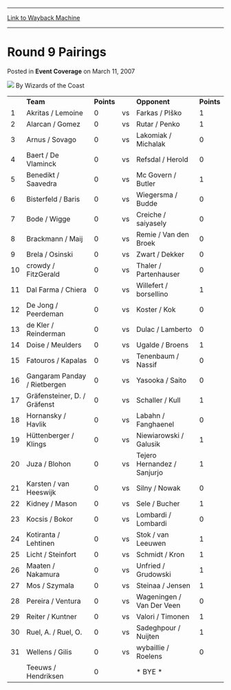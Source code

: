 
---
[Link to Wayback Machine](https://web.archive.org/web/20220528221647/https://magic.wizards.com/en/articles/archive/event-coverage/round-9-pairings-2007-03-11)

[_metadata_:author]:- "Wizards of the Coast"
[_metadata_:description]:- "Team Points Opponent Points 1 Akritas / Lemoine 0 vs Farkas / Plško 1 2 Alarcan / Gomez 0 vs Rutar / Penko 1 3 Arnus / Sovago 0 vs Lakomiak / Michalak 0 4 Baert / De Vlaminck 0 vs Refsdal / Herold 0 5 Benedikt / Saavedra 0 vs Mc Govern / Butler 1 6 Bisterfeld / Baris 0 vs Wiegersma / Budde 0 7 Bode / Wigge 0 vs Creiche / saiyasely 0 8 Brackmann / Maij 0 vs Remie / Van den"
[_metadata_:generator]:- "Drupal 7 (http://drupal.org)"
[_metadata_:node]:- "532892"
[_metadata_:publish_date]:- "2007-03-11"
[_metadata_:source]:- "div-main-content"
[_metadata_:title]:- "Round 9 Pairings"
[_metadata_:wayback_capture_timestamp]:- "2022-05-28 22:16:47"
[_metadata_:wayback_raw_url]:- "https://web.archive.org/web/20220528221647id_/https://magic.wizards.com/en/articles/archive/event-coverage/round-9-pairings-2007-03-11"
[_metadata_:wayback_url]:- "https://magic.wizards.com/en/articles/archive/event-coverage/round-9-pairings-2007-03-11"
---


Round 9 Pairings
================



 Posted in **Event Coverage**
 on March 11, 2007 






![](https://media.magic.wizards.com/styles/auth_small/public/images/person/wizards_author.jpg)
By Wizards of the Coast













|  |  |  |  |  |  |
| --- | --- | --- | --- | --- | --- |
|  | **Team** | **Points** |  | **Opponent** | **Points** |
| 1 | Akritas / Lemoine | 0 | vs | Farkas / Plško | 1 |
| 2 | Alarcan / Gomez | 0 | vs | Rutar / Penko | 1 |
| 3 | Arnus / Sovago | 0 | vs | Lakomiak / Michalak | 0 |
| 4 | Baert / De Vlaminck | 0 | vs | Refsdal / Herold | 0 |
| 5 | Benedikt / Saavedra | 0 | vs | Mc Govern / Butler | 1 |
| 6 | Bisterfeld / Baris | 0 | vs | Wiegersma / Budde | 0 |
| 7 | Bode / Wigge | 0 | vs | Creiche / saiyasely | 0 |
| 8 | Brackmann / Maij | 0 | vs | Remie / Van den Broek | 0 |
| 9 | Brela / Osinski | 0 | vs | Zwart / Dekker | 0 |
| 10 | crowdy / FitzGerald | 0 | vs | Thaler / Partenhauser | 0 |
| 11 | Dal Farma / Chiera | 0 | vs | Willefert / borsellino | 1 |
| 12 | De Jong / Peerdeman | 0 | vs | Koster / Kok | 0 |
| 13 | de Kler / Reinderman | 0 | vs | Dulac / Lamberto | 0 |
| 14 | Doise / Meulders | 0 | vs | Ugalde / Broens | 1 |
| 15 | Fatouros / Kapalas | 0 | vs | Tenenbaum / Nassif | 0 |
| 16 | Gangaram Panday / Rietbergen | 0 | vs | Yasooka / Saito | 0 |
| 17 | Gräfensteiner, D. / Gräfenst | 0 | vs | Schaller / Kull | 1 |
| 18 | Hornansky / Havlik | 0 | vs | Labahn / Fanghaenel | 0 |
| 19 | Hüttenberger / Klings | 0 | vs | Niewiarowski / Galusik | 1 |
| 20 | Juza / Blohon | 0 | vs | Tejero Hernandez / Sanjurjo | 1 |
| 21 | Karsten / van Heeswijk | 0 | vs | Silny / Nowak | 0 |
| 22 | Kidney / Mason | 0 | vs | Sele / Bucher | 1 |
| 23 | Kocsis / Bokor | 0 | vs | Lombardi / Lombardi | 0 |
| 24 | Kotiranta / Lehtinen | 0 | vs | Stok / van Leeuwen | 1 |
| 25 | Licht / Steinfort | 0 | vs | Schmidt / Kron | 1 |
| 26 | Maaten / Nakamura | 0 | vs | Unfried / Grudowski | 1 |
| 27 | Mos / Szymala | 0 | vs | Steinaa / Jensen | 1 |
| 28 | Pereira / Ventura | 0 | vs | Wageningen / Van Der Veen | 0 |
| 29 | Reiter / Kuntner | 0 | vs | Valori / Timonen | 1 |
| 30 | Ruel, A. / Ruel, O. | 0 | vs | Sadeghpour / Nuijten | 1 |
| 31 | Wellens / Gilis | 0 | vs | wybaillie / Roelens | 0 |
|  | Teeuws / Hendriksen | 0 |  | \* BYE \* |







